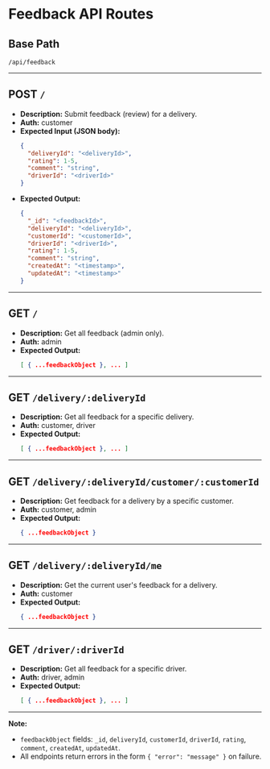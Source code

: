 # Feedback API Routes

## Base Path
`/api/feedback`

---

## POST `/`
- **Description:** Submit feedback (review) for a delivery.
- **Auth:** customer
- **Expected Input (JSON body):**
  ```json
  {
    "deliveryId": "<deliveryId>",
    "rating": 1-5,
    "comment": "string",
    "driverId": "<driverId>"
  }
  ```
- **Expected Output:**
  ```json
  {
    "_id": "<feedbackId>",
    "deliveryId": "<deliveryId>",
    "customerId": "<customerId>",
    "driverId": "<driverId>",
    "rating": 1-5,
    "comment": "string",
    "createdAt": "<timestamp>",
    "updatedAt": "<timestamp>"
  }
  ```

---

## GET `/`
- **Description:** Get all feedback (admin only).
- **Auth:** admin
- **Expected Output:**
  ```json
  [ { ...feedbackObject }, ... ]
  ```

---

## GET `/delivery/:deliveryId`
- **Description:** Get all feedback for a specific delivery.
- **Auth:** customer, driver
- **Expected Output:**
  ```json
  [ { ...feedbackObject }, ... ]
  ```

---

## GET `/delivery/:deliveryId/customer/:customerId`
- **Description:** Get feedback for a delivery by a specific customer.
- **Auth:** customer, admin
- **Expected Output:**
  ```json
  { ...feedbackObject }
  ```

---

## GET `/delivery/:deliveryId/me`
- **Description:** Get the current user's feedback for a delivery.
- **Auth:** customer
- **Expected Output:**
  ```json
  { ...feedbackObject }
  ```

---

## GET `/driver/:driverId`
- **Description:** Get all feedback for a specific driver.
- **Auth:** driver, admin
- **Expected Output:**
  ```json
  [ { ...feedbackObject }, ... ]
  ```

---

**Note:**
- `feedbackObject` fields: `_id`, `deliveryId`, `customerId`, `driverId`, `rating`, `comment`, `createdAt`, `updatedAt`.
- All endpoints return errors in the form `{ "error": "message" }` on failure.
